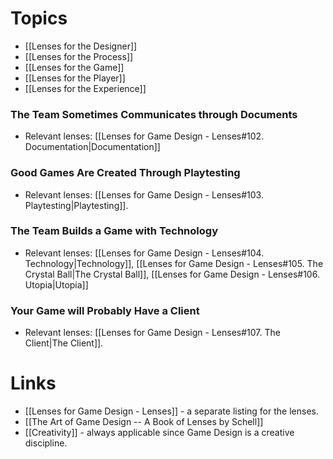 # Topics 
* [[Lenses for the Designer]] 
* [[Lenses for the Process]]
* [[Lenses for the Game]]
* [[Lenses for the Player]]
* [[Lenses for the Experience]]

### The Team Sometimes Communicates through Documents
* Relevant lenses: [[Lenses for Game Design - Lenses#102. Documentation|Documentation]]

### Good Games Are Created Through Playtesting 
* Relevant lenses: [[Lenses for Game Design - Lenses#103. Playtesting|Playtesting]].

### The Team Builds a Game with Technology
* Relevant lenses: [[Lenses for Game Design - Lenses#104. Technology|Technology]], [[Lenses for Game Design - Lenses#105. The Crystal Ball|The Crystal Ball]], [[Lenses for Game Design - Lenses#106. Utopia|Utopia]] 

### Your Game will Probably Have a Client
* Relevant lenses: [[Lenses for Game Design - Lenses#107. The Client|The Client]].

# Links
* [[Lenses for Game Design - Lenses]] - a separate listing for the lenses.
* [[The Art of Game Design -- A Book of Lenses by Schell]]
* [[Creativity]] - always applicable since Game Design is a creative discipline.
